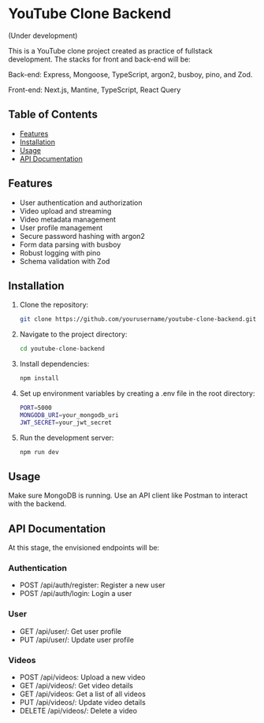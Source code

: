 # YouTube Clone Backend

(Under development)

This is a YouTube clone project created as practice of fullstack development. The stacks for front and back-end will be:

Back-end: Express, Mongoose, TypeScript, argon2, busboy, pino, and Zod.

Front-end: Next.js, Mantine, TypeScript, React Query

## Table of Contents

- [Features](#features)
- [Installation](#installation)
- [Usage](#usage)
- [API Documentation](#api-documentation)

## Features

- User authentication and authorization
- Video upload and streaming
- Video metadata management
- User profile management
- Secure password hashing with argon2
- Form data parsing with busboy
- Robust logging with pino
- Schema validation with Zod

## Installation

1.  Clone the repository:

    ```bash
    git clone https://github.com/yourusername/youtube-clone-backend.git
    ```

2.  Navigate to the project directory:

    ```bash
    cd youtube-clone-backend
    ```

3.  Install dependencies:

    ```bash
    npm install
    ```

4.  Set up environment variables by creating a .env file in the root directory:

    ```bash
    PORT=5000
    MONGODB_URI=your_mongodb_uri
    JWT_SECRET=your_jwt_secret
    ```

5.  Run the development server:
    ```bash
    npm run dev
    ```

## Usage

Make sure MongoDB is running.
Use an API client like Postman to interact with the backend.

## API Documentation

At this stage, the envisioned endpoints will be:

### Authentication

- POST /api/auth/register: Register a new user
- POST /api/auth/login: Login a user

### User

- GET /api/user/: Get user profile
- PUT /api/user/: Update user profile

### Videos

- POST /api/videos: Upload a new video
- GET /api/videos/: Get video details
- GET /api/videos: Get a list of all videos
- PUT /api/videos/: Update video details
- DELETE /api/videos/: Delete a video
